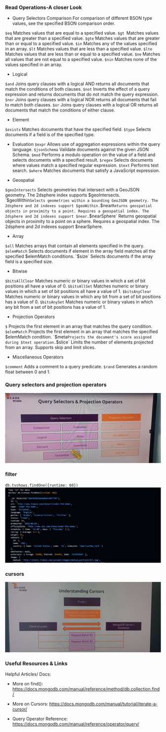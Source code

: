 ### Read Operations-A closer Look
- Query Selectors Comparison
For comparison of different BSON type values, see the specified BSON comparison order.

`$eq`
Matches values that are equal to a specified value.
`$gt
`Matches values that are greater than a specified value.
`$gte`
Matches values that are greater than or equal to a specified value.
`$in`
Matches any of the values specified in an array.
`$lt`
Matches values that are less than a specified value.
`$lte`
Matches values that are less than or equal to a specified value.
`$ne`
Matches all values that are not equal to a specified value.
`$nin`
Matches none of the values specified in an array.


- Logical

`$and`
Joins query clauses with a logical AND returns all documents that match the conditions of both clauses.
`$not`
Inverts the effect of a query expression and returns documents that do not match the query expression.
`$nor`
Joins query clauses with a logical NOR returns all documents that fail to match both clauses.
`$or`
Joins query clauses with a logical OR returns all documents that match the conditions of either clause.

- Element

`$exists`
Matches documents that have the specified field.
`$type`
Selects documents if a field is of the specified type.

- Evaluation
`$expr`
Allows use of aggregation expressions within the query language.
`$jsonSchema`
Validate documents against the given JSON Schema.
`$mod`
Performs a modulo operation on the value of a field and selects documents with a specified result.
`$regex`
Selects documents where values match a specified regular expression.
`$text`
Performs text search.
`$where`
Matches documents that satisfy a JavaScript expression.

- Geospatial

`$geoIntersects`
Selects geometries that intersect with a GeoJSON geometry. The 2dsphere index supports $geoIntersects.
`$geoWithin`
Selects geometries within a bounding GeoJSON geometry. The 2dsphere and 2d indexes support $geoWithin.
`$near`
Returns geospatial objects in proximity to a point. Requires a geospatial index. The 2dsphere and 2d indexes support $near.
`$nearSphere`
Returns geospatial objects in proximity to a point on a sphere. Requires a geospatial index. The 2dsphere and 
2d indexes support $nearSphere.

- Array

`$all`
Matches arrays that contain all elements specified in the query.
`$elemMatch`
Selects documents if element in the array field matches all the specified $elemMatch conditions.
`$size`
Selects documents if the array field is a specified size.

- Bitwise

`$bitsAllClear`
Matches numeric or binary values in which a set of bit positions all have a value of 0.
`$bitsAllSet`
Matches numeric or binary values in which a set of bit positions all have a value of 1.
`$bitsAnyClear`
Matches numeric or binary values in which any bit from a set of bit positions has a value of 0.
`$bitsAnySet`
Matches numeric or binary values in which any bit from a set of bit positions has a value of 1.

- Projection Operators

`$`
Projects the first element in an array that matches the query condition.
`$elemMatch`
Projects the first element in an array that matches the specified $elemMatch condition.
`$meta`
Projects the document's score assigned during $text operation.
`$slice`
Limits the number of elements projected from an array. Supports skip and limit slices.

- Miscellaneous Operators

`$comment`
Adds a comment to a query predicate.
`$rand`
Generates a random float between 0 and 1.


### Query selectors and projection operators
![alt text](IMG_20240605_192121058.jpg)



### filter
`db.tvshows.findOne({runtime: 60})`
![alt text](image.png)


### cursors
![alt text](IMG_20240606_151617696.jpg)



### Useful Resources & Links
Helpful Articles/ Docs:

- More on find(): https://docs.mongodb.com/manual/reference/method/db.collection.find/

- More on Cursors: https://docs.mongodb.com/manual/tutorial/iterate-a-cursor/

- Query Operator Reference: https://docs.mongodb.com/manual/reference/operator/query/